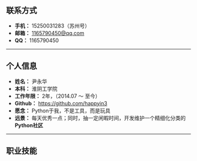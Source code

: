 ## 联系方式

* **手机：** 15250031283（苏州号）
* **邮箱：** 1165790450@qq.com
* **QQ：** 1165790450

----

## 个人信息

* **姓名：** 尹永华
* **本科：** 淮阴工学院
* **工作年限：** 2年，（2014.07 ～ 至今）
* **Github：** https://github.com/happyin3
* **愿念：** Python于我，不是工具，而是玩具
* **远景：** 每天优秀一点；同时，抽一定闲暇时间，开发维护一个精细化分类的**Python社区**

----

## 职业技能


